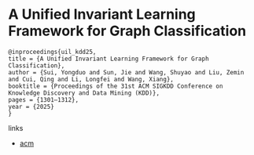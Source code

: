 # A Unified Invariant Learning Framework for Graph Classification

```
@inproceedings{uil_kdd25,
title = {A Unified Invariant Learning Framework for Graph Classification},
author = {Sui, Yongduo and Sun, Jie and Wang, Shuyao and Liu, Zemin and Cui, Qing and Li, Longfei and Wang, Xiang},
booktitle = {Proceedings of the 31st ACM SIGKDD Conference on Knowledge Discovery and Data Mining (KDD)},
pages = {1301–1312},
year = {2025}
}
```

links
- [acm](https://dl.acm.org/doi/10.1145/3690624.3709203)
